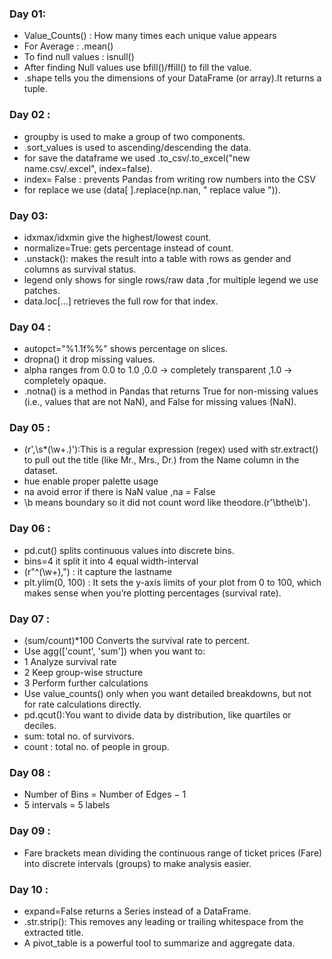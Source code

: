 ### Day 01:
- Value_Counts() : How many times each unique value appears
- For Average : .mean()
- To find null values : isnull() 
- After finding Null values use bfill()/ffill() to fill the value.
- .shape tells you the dimensions of your DataFrame (or array).It returns a tuple.

### Day 02 :
  - groupby is used to make a group of two components.
  - .sort_values is used to ascending/descending the data.
  - for save the dataframe we used .to_csv/.to_excel("new name.csv/.excel", index=false).
  - index= False : prevents Pandas from writing row numbers into the CSV
  - for replace we use (data[ ].replace(np.nan, " replace value ")).

### Day 03:
- idxmax/idxmin give the highest/lowest count.
- normalize=True: gets percentage instead of count.
- .unstack(): makes the result into a table with rows as gender and columns as survival status.
- legend only shows for single rows/raw data ,for multiple legend we use patches.
- data.loc[...] retrieves the full row for that index.

### Day 04 :
- autopct="%1.1f%%" shows percentage on slices.
- dropna() it drop missing values.
- alpha ranges from 0.0 to 1.0 ,0.0 → completely transparent ,1.0 → completely opaque.
- .notna() is a method in Pandas that returns True for non-missing values (i.e., values that are not NaN), and False for missing values (NaN).
### Day 05 :
- (r',\s*(\w+\.)'):This is a regular expression (regex) used with str.extract() to pull out the title (like Mr., Mrs., Dr.) from the Name column in the  dataset.
- hue enable proper palette usage
- na avoid error if there is NaN value ,na = False
- \b means boundary so it did not count word like theodore.(r'\bthe\b').

### Day 06 :
- pd.cut() splits continuous values into discrete bins.
- bins=4 it split it into 4 equal width-interval
- (r"^(\w+),") : it capture the lastname 
- plt.ylim(0, 100) : It sets the y-axis limits of your plot from 0 to 100, which makes sense when you’re plotting percentages (survival rate).

### Day 07 :
- (sum/count)*100	Converts the survival rate to percent.
- Use agg(['count', 'sum']) when you want to:
- 1 Analyze survival rate
- 2 Keep group-wise structure
- 3 Perform further calculations
- Use value_counts() only when you want detailed breakdowns, but not for rate calculations directly.
- pd.qcut():You want to divide data by distribution, like quartiles or deciles.
- sum: total no. of survivors.
- count : total no. of people in group.

### Day 08 : 
- Number of Bins = Number of Edges − 1
- 5 intervals = 5 labels

### Day 09 :
- Fare brackets mean dividing the continuous range of ticket prices (Fare) into discrete intervals (groups) to make analysis easier.

### Day 10 :
- expand=False returns a Series instead of a DataFrame.
- .str.strip(): This removes any leading or trailing whitespace from the extracted title.
- A pivot_table is a powerful tool to summarize and aggregate data.